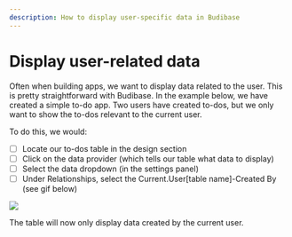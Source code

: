 ```yaml
---
description: How to display user-specific data in Budibase
---
```


# Display user-related data

Often when building apps, we want to display data related to the user. This is pretty straightforward with Budibase. In the example below, we have created a simple to-do app. Two users have created to-dos, but we only want to show the to-dos relevant to the current user.

To do this, we would:

* [ ] Locate our to-dos table in the design section
* [ ] Click on the data provider \(which tells our table what data to display\)
* [ ] Select the data dropdown \(in the settings panel\)
* [ ] Under Relationships, select the Current.User\[table name\]-Created By \(see gif below\) 

![](../.gitbook/assets/screen-recording-2021-09-15-at-12.55.10.gif)

The table will now only display data created by the current user.

